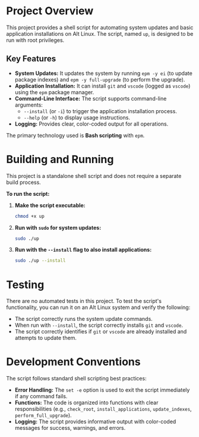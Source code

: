 # Project Overview

This project provides a shell script for automating system updates and basic application installations on Alt Linux. The script, named `up`, is designed to be run with root privileges.

## Key Features

- **System Updates:** It updates the system by running `epm -y ei` (to update package indexes) and `epm -y full-upgrade` (to perform the upgrade).
- **Application Installation:** It can install `git` and `vscode` (logged as `vscode`) using the `epm` package manager.
- **Command-Line Interface:** The script supports command-line arguments:
    - `--install` (or `-i`) to trigger the application installation process.
    - `--help` (or `-h`) to display usage instructions.
- **Logging:** Provides clear, color-coded output for all operations.

The primary technology used is **Bash scripting** with `epm`.

# Building and Running

This project is a standalone shell script and does not require a separate build process.

**To run the script:**

1.  **Make the script executable:**
    ```bash
    chmod +x up
    ```

2.  **Run with `sudo` for system updates:**
    ```bash
    sudo ./up
    ```

3.  **Run with the `--install` flag to also install applications:**
    ```bash
    sudo ./up --install
    ```

# Testing

There are no automated tests in this project. To test the script's functionality, you can run it on an Alt Linux system and verify the following:

*   The script correctly runs the system update commands.
*   When run with `--install`, the script correctly installs `git` and `vscode`.
*   The script correctly identifies if `git` or `vscode` are already installed and attempts to update them.

# Development Conventions

The script follows standard shell scripting best practices:

*   **Error Handling:** The `set -e` option is used to exit the script immediately if any command fails.
*   **Functions:** The code is organized into functions with clear responsibilities (e.g., `check_root`, `install_applications`, `update_indexes`, `perform_full_upgrade`).
*   **Logging:** The script provides informative output with color-coded messages for success, warnings, and errors.